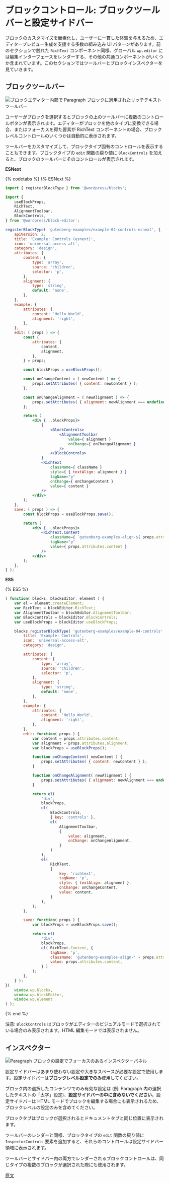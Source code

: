 <!-- 
# Block Controls: Block Toolbar and Settings Sidebar
 -->
# ブロックコントロール: ブロックツールバーと設定サイドバー

<!-- 
To simplify block customization and ensure a consistent experience for users, there are a number of built-in UI patterns to help generate the editor preview. Like with the `RichText` component covered in the previous chapter, the `wp.editor` global includes a few other common components to render editing interfaces. In this chapter, we'll explore toolbars and the block inspector.
 -->
ブロックのカスタマイズを簡素化し、ユーザーに一貫した体験を与えるため、エディタープレビュー生成を支援する多数の組み込み UI パターンがあります。前のセクションで触れた `RichText` コンポーネント同様、グローバル `wp.editor` には編集インターフェースをレンダーする、その他の共通コンポーネントがいくつか含まれています。このセクションではツールバーとブロックインスペクターを見ていきます。

<!-- 
## Block Toolbar

![Screenshot of the rich text toolbar applied to a Paragraph block inside the block editor](https://raw.githubusercontent.com/WordPress/gutenberg/HEAD/docs/assets/toolbar-text.png)

When the user selects a block, a number of control buttons may be shown in a toolbar above the selected block. Some of these block-level controls are included automatically if the editor is able to transform the block to another type, or if the focused element is a RichText component.

You can also customize the toolbar to include controls specific to your block type. If the return value of your block type's `edit` function includes a `BlockControls` element, those controls will be shown in the selected block's toolbar.
 -->
## ブロックツールバー

![ブロックエディター内部で Paragraph ブロックに適用されたリッチテキストツールバー](https://raw.githubusercontent.com/WordPress/gutenberg/HEAD/docs/designers-developers/assets/toolbar-text.png)

ユーザーがブロックを選択するとブロックの上のツールバーに複数のコントロールボタンが表示されます。エディターがブロックを他のタイプに変換できる場合、またはフォーカスを得た要素が RichText コンポーネントの場合、ブロックレベルコントロールのいくつかは自動的に表示されます。

ツールバーをカスタマイズして、ブロックタイプ固有のコントロールを表示することもできます。ブロックタイプの `edit` 関数の戻り値に `BlockControls` を加えると、ブロックのツールバーにそのコントロールが表示されます。

**ESNext**

{% codetabs %}
{% ESNext %}
```jsx
import { registerBlockType } from '@wordpress/blocks';

import {
	useBlockProps,
	RichText,
	AlignmentToolbar,
	BlockControls,
} from '@wordpress/block-editor';

registerBlockType( 'gutenberg-examples/example-04-controls-esnext', {
	apiVersion: 2,
	title: 'Example: Controls (esnext)',
	icon: 'universal-access-alt',
	category: 'design',
	attributes: {
		content: {
			type: 'array',
			source: 'children',
			selector: 'p',
		},
		alignment: {
			type: 'string',
			default: 'none',
		},
	},
	example: {
		attributes: {
			content: 'Hello World',
			alignment: 'right',
		},
	},
	edit: ( props ) => {
		const {
			attributes: {
				content,
				alignment,
			},
		} = props;

		const blockProps = useBlockProps();

		const onChangeContent = ( newContent ) => {
			props.setAttributes( { content: newContent } );
		};

		const onChangeAlignment = ( newAlignment ) => {
			props.setAttributes( { alignment: newAlignment === undefined ? 'none' : newAlignment } );
		};

		return (
			<div {...blockProps}>
				{
					<BlockControls>
						<AlignmentToolbar
							value={ alignment }
							onChange={ onChangeAlignment }
						/>
					</BlockControls>
				}
				<RichText
					className={ className }
					style={ { textAlign: alignment } }
					tagName="p"
					onChange={ onChangeContent }
					value={ content }
				/>
			</div>
		);
	},
	save: ( props ) => {
		const blockProps = useBlockProps.save();

		return (
			<div {...blockProps}>
				<RichText.Content
					className={ `gutenberg-examples-align-${ props.attributes.alignment }` }
					tagName="p"
					value={ props.attributes.content }
				/>
			</div>
		);
	},
} );
```

**ES5**

{% ES5 %}
```js
( function( blocks, blockEditor, element ) {
	var el = element.createElement;
	var RichText = blockEditor.RichText;
	var AlignmentToolbar = blockEditor.AlignmentToolbar;
	var BlockControls = blockEditor.BlockControls;
	var useBlockProps = blockEditor.useBlockProps;

	blocks.registerBlockType( 'gutenberg-examples/example-04-controls', {
		title: 'Example: Controls',
		icon: 'universal-access-alt',
		category: 'design',

		attributes: {
			content: {
				type: 'array',
				source: 'children',
				selector: 'p',
			},
			alignment: {
				type: 'string',
				default: 'none',
			},
		},
		example: {
			attributes: {
				content: 'Hello World',
				alignment: 'right',
			},
		},
		edit: function( props ) {
			var content = props.attributes.content;
			var alignment = props.attributes.alignment;
			var blockProps = useBlockProps();

			function onChangeContent( newContent ) {
				props.setAttributes( { content: newContent } );
			}

			function onChangeAlignment( newAlignment ) {
				props.setAttributes( { alignment: newAlignment === undefined ? 'none' : newAlignment } );
			}

			return el( 
				'div', 
				blockProps, 
				el(
					BlockControls,
					{ key: 'controls' },
					el(
						AlignmentToolbar,
						{
							value: alignment,
							onChange: onChangeAlignment,
						}
					)
				),
				el(
					RichText,
					{
						key: 'richtext',
						tagName: 'p',
						style: { textAlign: alignment },
						onChange: onChangeContent,
						value: content,
					}
				),
			);
		},

		save: function( props ) {
			var blockProps = useBlockProps.save();

			return el( 
				'div', 
				blockProps, 
				el( RichText.Content, {
					tagName: 'p',
					className: 'gutenberg-examples-align-' + props.attributes.alignment,
					value: props.attributes.content,
				} ) 
			);
		},
	} );
}(
	window.wp.blocks,
	window.wp.blockEditor,
	window.wp.element
) );
```
{% end %}

<!-- 
Note that `BlockControls` is only visible when the block is currently selected and in visual editing mode. `BlockControls` are not shown when editing a block in HTML editing mode.
 -->
注意: `BlockControls` はブロックがエディターのビジュアルモードで選択されている場合のみ表示されます。HTML 編集モードでは表示されません。

<!-- 
## Inspector

![Screenshot of the inspector panel focused on the settings for a Paragraph block](https://raw.githubusercontent.com/WordPress/gutenberg/HEAD/docs/assets/inspector.png)

The Settings Sidebar is used to display less-often-used settings or settings that require more screen space. The Settings Sidebar should be used for **block-level settings only**.

If you have settings that affects only selected content inside a block (example: the "bold" setting for selected text inside a paragraph): **do not place it inside the Settings Sidebar**. The Settings Sidebar is displayed even when editing a block in HTML mode, so it should only contain block-level settings.

The Block Tab is shown in place of the Document Tab when a block is selected.

Similar to rendering a toolbar, if you include an `InspectorControls` element in the return value of your block type's `edit` function, those controls will be shown in the Settings Sidebar region.
 -->
## インスペクター

![Paragraph ブロックの設定でフォーカスのあるインスペクターパネル](https://raw.githubusercontent.com/WordPress/gutenberg/HEAD/docs/designers-developers/assets/inspector.png)

設定サイドバーはあまり使わない設定や大きなスペースが必要な設定で使用します。設定サイドバーは**ブロックレベル設定でのみ**使用してください。

ブロック内の選択したコンテンツでのみ有効な設定は (例: Paragraph 内の選択したテキストの「太字」設定)、**設定サイドバーの中に含めないでください**。設定サイドバーは HTML モードでブロックを編集する場合にも表示されるため、ブロックレベルの設定のみを含めてください。

ブロックタブはブロックが選択されるとドキュメントタブと同じ位置に表示されます。

ツールバーのレンダーと同様、ブロックタイプの `edit` 関数の戻り値に `InspectorControls` 要素を追加すると、それらのコントロールは設定サイドバー領域に表示されます。

<!-- 
Block controls rendered in both the toolbar and sidebar will also be used when
multiple blocks of the same type are selected.
 -->
ツールバーとサイドバー内の両方でレンダーされるブロックコントロールは、同じタイプの複数のブロックが選択された際にも使用されます。

[原文](https://github.com/WordPress/gutenberg/blob/HEAD/docs/designers-developers/developers/tutorials/block-tutorial/block-controls-toolbar-and-sidebar.md)